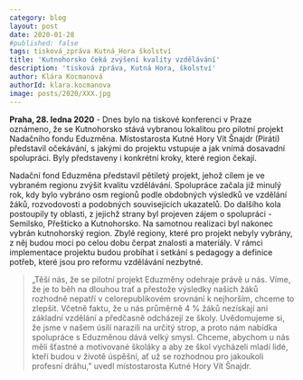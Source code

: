 ```yaml
---
category: blog
layout: post
date: 2020-01-28
#published: false
tags: tisková_zpráva Kutná_Hora školství
title: 'Kutnohorsko čeká zvýšení kvality vzdělávání'
description: 'tisková zpráva, Kutná Hora, školství'
author: Klára Kocmanová
authorId: klara.kocmanova
image: posts/2020/XXX.jpg
---
```


**Praha, 28. ledna 2020** - Dnes bylo na tiskové konferenci v Praze oznámeno, že se Kutnohorsko stává vybranou lokalitou pro pilotní projekt Nadačního fondu Eduzměna. Místostarosta Kutné Hory Vít Šnajdr (Piráti) představil očekávání, s jakými do projektu vstupuje a jak vnímá dosavadní spolupráci. Byly představeny i konkrétní kroky, které region čekají.


Nadační fond Eduzměna představil pětiletý projekt, jehož cílem je ve vybraném regionu zvýšit kvalitu vzdělávání. Spolupráce začala již minulý rok, kdy bylo vybráno osm regionů podle obdobných výsledků ve vzdělání žáků, rozvodovosti a podobných souvisejících ukazatelů. Do dalšího kola postoupily ty oblasti, z jejichž strany byl projeven zájem o spolupráci - Semilsko, Přešticko a Kutnohorsko. Na samotnou realizaci byl nakonec vybrán kutnohorský region. Zbylé regiony, které pro projekt nebyly vybrány, z něj budou moci po celou dobu čerpat znalosti a materiály. V rámci implementace projektu budou probíhat i setkání s pedagogy a definice potřeb, které jsou pro reformu vzdělávání nezbytné.


> „Těší nás, že se pilotní projekt Eduzměny odehraje právě u nás. Víme, že je to běh na dlouhou trať a přestože výsledky našich žáků rozhodně nepatří v celorepublikovém srovnání k nejhorším, chceme to zlepšit. Včetně faktu, že u nás průměrně 4 % žáků nezískají ani základní vzdělání a předčasně odcházejí ze školy. Uvědomujeme si, že jsme v našem úsilí narazili na určitý strop, a proto nám nabídka spolupráce s Eduzměnou dává velký smysl. Chceme, abychom u nás měli šťastné a motivované školáky a aby ze škol vycházeli mladí lidé, kteří budou v životě úspěšní, ať už se rozhodnou pro jakoukoli profesní dráhu,” uvedl místostarosta Kutné Hory Vít Šnajdr.
